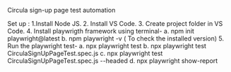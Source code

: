 Circula sign-up page test automation

Set up :
1.Install Node JS.
2. Install VS Code.
3. Create project folder in VS Code.
4. Install playwrigth framework using terminal-
    a. npm init playwright@latest
    b. npm playwright -v  ( To check the installed version)
5. Run the playwright test-
    a. npx playwright test
    b. npx playwright test CirculaSignUpPageTest.spec.js
    c. npx playwright test CirculaSignUpPageTest.spec.js --headed
    d. npx playwright show-report
